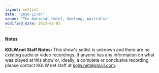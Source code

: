 ```yaml
---
layout: setlist
date: "2010-11-07"
venue: "The National Hotel, Geelong, Australia"
modified_date: 2023-02-03
---
```


#### Notes

**KGLW.net Staff Notes:** This show's setlist is unknown and there are no existing audio or video recordings. If anyone has any information on what was played at this show or, ideally, a complete or conclusive recording please contact KGLW.net staff at kglw.net@gmail.com.
